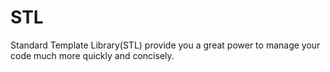 # STL
Standard Template Library(STL) provide you a great power to manage your code much more quickly and concisely.
